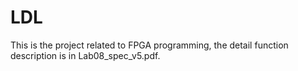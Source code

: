 # LDL
This is the project related to FPGA programming, the detail function description is in Lab08_spec_v5.pdf.
